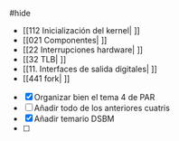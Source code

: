 #hide

- [[112 Inicialización del kernel| ]]
- [[021 Componentes| ]]
- [[22 Interrupciones hardware| ]]
- [[32 TLB| ]]
- [[11. Interfaces de salida digitales| ]]
- [[441 fork| ]]
- [x] Organizar bien el tema 4 de PAR
- [ ] Añadir todo de los anteriores cuatris
- [x] Añadir temario DSBM
- [ ] 